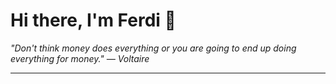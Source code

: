 <h1>Hi there, I'm Ferdi 👋</h1>

<p><em>
  "Don't think money does everything or you are going to end up doing everything for money." — Voltaire
</em></p>

---
